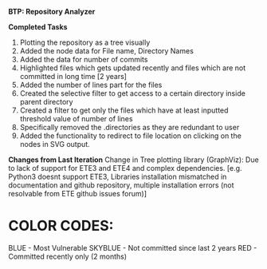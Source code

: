 **BTP: Repository Analyzer**

**Completed Tasks**
1. Plotting the repository as a tree visually
2. Added the node data for File name, Directory Names
3. Added the data for number of commits
4. Highlighted files which gets updated recently and files which are not committed in long time [2 years]
5. Added the number of lines part for the files
6. Created the selective filter to get access to a certain directory inside parent directory
7. Created a filter to get only the files which have at least inputted threshold value of number of lines
8. Specifically removed the .directories as they are redundant to user
9. Added the functionality to redirect to file location on clicking on the nodes in SVG output.


**Changes from Last Iteration**
Change in Tree plotting library (GraphViz):
    Due to lack of support for ETE3 and ETE4 and complex dependencies.
    [e.g. Python3 doesnt support ETE3, Libraries installation mismatched in documentation and github repository, multiple installation errors (not resolvable from ETE github issues forum)]

# COLOR CODES:
BLUE - Most Vulnerable
SKYBLUE - Not committed since last 2 years
RED - Committed recently only (2 months)
